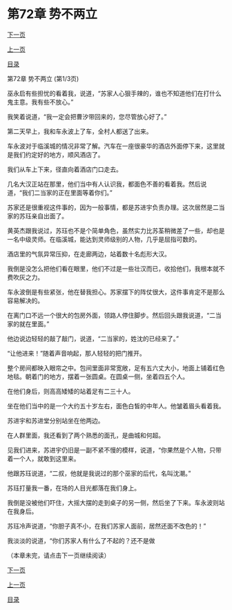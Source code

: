 <h1>第72章   势不两立</h1>
            <div><p><a href="./214_%E7%AC%AC72%E7%AB%A0_%E5%8A%BF%E4%B8%8D%E4%B8%A4%E7%AB%8B.md">下一页</a></p><p><a href="./212_%E7%AC%AC71%E7%AB%A0_%E9%B8%A1%E7%8A%AC%E4%B8%8D%E7%95%99.md">上一页</a></p><p><a href="../">目录</a></p></div>
            <div><p>第72章   势不两立 (第1/3页)</p><p>巫永启有些担忧的看着我，说道，“苏家人心狠手辣的，谁也不知道他们在打什么鬼主意。我有些不放心。”</p><p>我笑着说道，“我一定会把曹汐带回来的，您尽管放心好了。”</p><p>第二天早上，我和车永波上了车，全村人都送了出来。</p><p>车永波对于临溪城的情况非常了解。汽车在一座很豪华的酒店外面停下来，这里就是我们约定好的地方，顺风酒店了。</p><p>我们从车上下来，径直向着酒店门口走去。</p><p>几名大汉正站在那里，他们当中有人认识我，都面色不善的看着我。然后说道，“我们二当家的正在里面等着你们。”</p><p>苏家还是很重视这件事的，因为一般事情，都是苏进宇负责办理。这次居然是二当家的苏珏亲自出面了。</p><p>黄英杰跟我说过，苏珏也不是个简单角色，虽然实力比苏荃稍微差了一些，却也是一名中级灵师。在临溪城，能达到灵师级别的人物，几乎是屈指可数的。</p><p>酒店里的气氛异常压抑，在走廊两边，站着数十名彪形大汉。</p><p>我倒是没怎么把他们看在眼里，他们不过是一些壮汉而已，收拾他们，我根本就不费吹灰之力。</p><p>车永波倒是有些紧张，他在替我担心。苏家摆下的阵仗很大，这件事肯定不是那么容易解决的。</p><p>在离门口不远一个很大的包房外面，领路人停住脚步。然后回头跟我说道，“二当家的就在里面。”</p><p>他边说边轻轻的敲了敲门，说道，“二当家的，姓沈的已经来了。”</p><p>“让他进来！”随着声音响起，那人轻轻的把门推开。</p><p>整个房间都映入眼帘之中。包间里面非常宽敞，足有五六丈大小，地面上铺着红色地毯。朝着门的地方，摆着一张圆桌。在圆桌一侧，坐着四五个人。</p><p>在他们身后，则高高矮矮的站着足有二三十人。</p><p>坐在他们当中的是一个大约五十岁左右，面色白皙的中年人。他皱着眉头看着我。</p><p>苏进宇和苏进堂分别站坐在他两边。</p><p>在人群里面，我还看到了两个熟悉的面孔，是曲城和何超。</p><p>见我们进来，苏进宇仍旧是一副不紧不慢的模样，说道，“你果然是个人物，只带着一个人，就敢到这里来。</p><p>他跟苏珏说道，“二叔，他就是我说过的那个巫家的后代，名叫沈潮。”</p><p>苏珏打量我一番，在场的人目光都落在我们身上。</p><p>我倒是没被他们吓住，大摇大摆的走到桌子的另一侧，然后坐了下来。车永波则站在我身后。</p><p>苏珏冷声说道，“你胆子真不小，在我们苏家人面前，居然还面不改色的！”</p><p>我淡淡的说道，“你们苏家人有什么了不起的？还不是做</p><p>（本章未完，请点击下一页继续阅读）</p></div>
            <div><p><a href="./214_%E7%AC%AC72%E7%AB%A0_%E5%8A%BF%E4%B8%8D%E4%B8%A4%E7%AB%8B.md">下一页</a></p><p><a href="./212_%E7%AC%AC71%E7%AB%A0_%E9%B8%A1%E7%8A%AC%E4%B8%8D%E7%95%99.md">上一页</a></p><p><a href="../">目录</a></p></div>